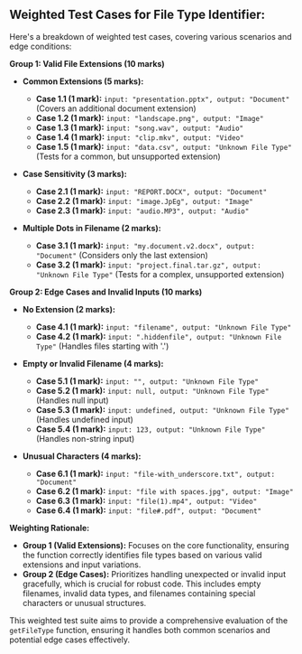 ## Weighted Test Cases for File Type Identifier:

Here's a breakdown of weighted test cases, covering various scenarios and edge conditions:

**Group 1: Valid File Extensions (10 marks)**

* **Common Extensions (5 marks):**
    * **Case 1.1 (1 mark):** `input: "presentation.pptx", output: "Document"` (Covers an additional document extension)
    * **Case 1.2 (1 mark):** `input: "landscape.png", output: "Image"` 
    * **Case 1.3 (1 mark):** `input: "song.wav", output: "Audio"` 
    * **Case 1.4 (1 mark):** `input: "clip.mkv", output: "Video"` 
    * **Case 1.5 (1 mark):** `input: "data.csv", output: "Unknown File Type"` (Tests for a common, but unsupported extension)

* **Case Sensitivity (3 marks):**
    * **Case 2.1 (1 mark):** `input: "REPORT.DOCX", output: "Document"`
    * **Case 2.2 (1 mark):** `input: "image.JpEg", output: "Image"`
    * **Case 2.3 (1 mark):** `input: "audio.MP3", output: "Audio"`

* **Multiple Dots in Filename (2 marks):**
    * **Case 3.1 (1 mark):** `input: "my.document.v2.docx", output: "Document"` (Considers only the last extension)
    * **Case 3.2 (1 mark):** `input: "project.final.tar.gz", output: "Unknown File Type"` (Tests for a complex, unsupported extension)

**Group 2: Edge Cases and Invalid Inputs (10 marks)**

* **No Extension (2 marks):**
    * **Case 4.1 (1 mark):**  `input: "filename", output: "Unknown File Type"` 
    * **Case 4.2 (1 mark):** `input: ".hiddenfile", output: "Unknown File Type"` (Handles files starting with '.')

* **Empty or Invalid Filename (4 marks):**
    * **Case 5.1 (1 mark):** `input: "", output: "Unknown File Type"` 
    * **Case 5.2 (1 mark):** `input: null, output: "Unknown File Type"` (Handles null input)
    * **Case 5.3 (1 mark):** `input: undefined, output: "Unknown File Type"` (Handles undefined input)
    * **Case 5.4 (1 mark):** `input: 123, output: "Unknown File Type"` (Handles non-string input)

* **Unusual Characters (4 marks):**
    * **Case 6.1 (1 mark):** `input: "file-with_underscore.txt", output: "Document"`
    * **Case 6.2 (1 mark):** `input: "file with spaces.jpg", output: "Image"` 
    * **Case 6.3 (1 mark):** `input: "file(1).mp4", output: "Video"` 
    * **Case 6.4 (1 mark):** `input: "file#.pdf", output: "Document"` 

**Weighting Rationale:**

* **Group 1 (Valid Extensions):** Focuses on the core functionality, ensuring the function correctly identifies file types based on various valid extensions and input variations. 
* **Group 2 (Edge Cases):**  Prioritizes handling unexpected or invalid input gracefully, which is crucial for robust code. This includes empty filenames, invalid data types, and filenames containing special characters or unusual structures.

This weighted test suite aims to provide a comprehensive evaluation of the `getFileType` function, ensuring it handles both common scenarios and potential edge cases effectively. 
